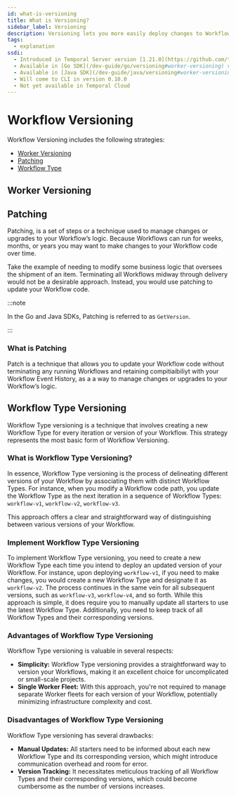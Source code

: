 ```yaml
---
id: what-is-versioning
title: What is Versioning?
sidebar_label: Versioning
description: Versioning lets you more easily deploy changes to Workflow Definitions.
tags:
  - explanation
ssdi:
  - Introduced in Temporal Server version [1.21.0](https://github.com/temporalio/temporal/releases/tag/v1.21.0)
  - Available in [Go SDK](/dev-guide/go/versioning#worker-versioning) version [1.23.0](https://github.com/temporalio/sdk-go/releases/tag/v1.23.0)
  - Available in [Java SDK](/dev-guide/java/versioning#worker-versioning) version [1.20.0](https://github.com/temporalio/sdk-java/releases/tag/v1.20.0)
  - Will come to CLI in version 0.10.0
  - Not yet available in Temporal Cloud
---
```


# Workflow Versioning

Workflow Versioning includes the following strategies:

- [Worker Versioning](#worker-versioning)
- [Patching](#patching)
- [Workflow Type](#workflow-type-versioning)

## Worker Versioning

## Patching

Patching, is a set of steps or a technique used to manage changes or upgrades to your Workflow’s logic. Because Workflows can run for weeks, months, or years you may want to make changes to your Workflow code over time.

Take the example of needing to modify some business logic that oversees the shipment of an item. Terminating all Workflows midway through delivery would not be a desirable approach. Instead, you would use patching to update your Workflow code.

:::note

In the Go and Java SDKs, Patching is referred to as `GetVersion`.

:::

### What is Patching

Patch is a technique that allows you to update your Workflow code without terminating any running Workflows and retaining compitiaibiliyt with your Workflow Event History, as a a way to manage changes or upgrades to your Workflow’s logic.

## Workflow Type Versioning

Workflow Type versioning is a technique that involves creating a new Workflow Type for every iteration or version of your Workflow. This strategy represents the most basic form of Workflow Versioning.

### What is Workflow Type Versioning?

In essence, Workflow Type versioning is the process of delineating different versions of your Workflow by associating them with distinct Workflow Types. For instance, when you modify a Workflow code path, you update the Workflow Type as the next iteration in a sequence of Workflow Types: `workflow-v1`, `workflow-v2`, `workflow-v3`.

This approach offers a clear and straightforward way of distinguishing between various versions of your Workflow.

### Implement Workflow Type Versioning

To implement Workflow Type versioning, you need to create a new Workflow Type each time you intend to deploy an updated version of your Workflow. For instance, upon deploying `workflow-v1`, if you need to make changes, you would create a new Workflow Type and designate it as `workflow-v2`. The process continues in the same vein for all subsequent versions, such as `workflow-v3`, `workflow-v4`, and so forth.
While this approach is simple, it does require you to manually update all starters to use the latest Workflow Type. Additionally, you need to keep track of all Workflow Types and their corresponding versions.

### Advantages of Workflow Type Versioning

Workflow Type versioning is valuable in several respects:

- **Simplicity:** Workflow Type versioning provides a straightforward way to version your Workflows, making it an excellent choice for uncomplicated or small-scale projects.
- **Single Worker Fleet:** With this approach, you're not required to manage separate Worker fleets for each version of your Workflow, potentially minimizing infrastructure complexity and cost.

### Disadvantages of Workflow Type Versioning

Workflow Type versioning has several drawbacks:

- **Manual Updates:** All starters need to be informed about each new Workflow Type and its corresponding version, which might introduce communication overhead and room for error.
- **Version Tracking:** It necessitates meticulous tracking of all Workflow Types and their corresponding versions, which could become cumbersome as the number of versions increases.
